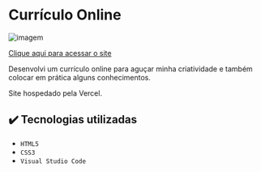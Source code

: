 # Currículo Online

![imagem](https://user-images.githubusercontent.com/112894988/235204027-cfd3b120-a79a-45b2-888f-e40f89cfb3f6.png)

[Clique aqui para acessar o site](https://curriculoonlinemateus.vercel.app/experiencia.html)

Desenvolvi um currículo online para aguçar minha criatividade e também colocar em prática alguns conhecimentos.

Site hospedado pela Vercel.

## ✔️ Tecnologias utilizadas

- ``HTML5``
- ``CSS3``
- ``Visual Studio Code``
